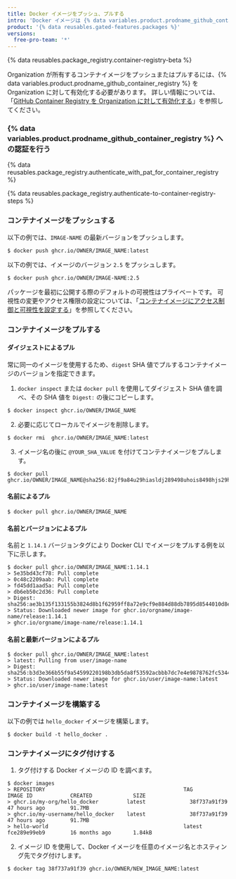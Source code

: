 ```yaml
---
title: Docker イメージをプッシュ、プルする
intro: 'Docker イメージは {% data variables.product.prodname_github_container_registry %} で保存して管理できます。'
product: '{% data reusables.gated-features.packages %}'
versions:
  free-pro-team: '*'
---
```


{% data reusables.package_registry.container-registry-beta %}

Organization が所有するコンテナイメージをプッシュまたはプルするには、{% data variables.product.prodname_github_container_registry %} を Organization に対して有効化する必要があります。 詳しい情報については、「[GitHub Container Registry を Organization に対して有効化する](/packages/getting-started-with-github-container-registry/enabling-github-container-registry-for-your-organization)」を参照してください。

### {% data variables.product.prodname_github_container_registry %} への認証を行う

{% data reusables.package_registry.authenticate_with_pat_for_container_registry %}

{% data reusables.package_registry.authenticate-to-container-registry-steps %}

### コンテナイメージをプッシュする

以下の例では、`IMAGE-NAME` の最新バージョンをプッシュします。
  ```shell
  $ docker push ghcr.io/OWNER/IMAGE_NAME:latest
  ```

以下の例では、イメージのバージョン `2.5` をプッシュします。
  ```shell
  $ docker push ghcr.io/OWNER/IMAGE-NAME:2.5
  ```

パッケージを最初に公開する際のデフォルトの可視性はプライベートです。 可視性の変更やアクセス権限の設定については、「[コンテナイメージにアクセス制御と可視性を設定する](/packages/managing-container-images-with-github-container-registry/configuring-access-control-and-visibility-for-container-images)」を参照してください。

### コンテナイメージをプルする

#### ダイジェストによるプル

常に同一のイメージを使用するため、`digest` SHA 値でプルするコンテナイメージのバージョンを指定できます。

1. `docker inspect` または `docker pull` を使用してダイジェスト SHA 値を調べ、その SHA 値を `Digest:` の後にコピーします。
  ```shell
  $ docker inspect ghcr.io/OWNER/IMAGE_NAME
  ```
2. 必要に応じてローカルでイメージを削除します。
  ```shell
  $ docker rmi  ghcr.io/OWNER/IMAGE_NAME:latest
  ```

3. イメージ名の後に `@YOUR_SHA_VALUE` を付けてコンテナイメージをプルします。
  ```shell
  $ docker pull ghcr.io/OWNER/IMAGE_NAME@sha256:82jf9a84u29hiasldj289498uhois8498hjs29hkuhs
  ```

#### 名前によるプル

  ```shell
  $ docker pull ghcr.io/OWNER/IMAGE_NAME
  ```

#### 名前とバージョンによるプル

名前と `1.14.1` バージョンタグにより Docker CLI でイメージをプルする例を以下に示します。
  ```shell
  $ docker pull ghcr.io/OWNER/IMAGE_NAME:1.14.1
  > 5e35bd43cf78: Pull complete
  > 0c48c2209aab: Pull complete
  > fd45dd1aad5a: Pull complete
  > db6eb50c2d36: Pull complete
  > Digest: sha256:ae3b135f133155b3824d8b1f62959ff8a72e9cf9e884d88db7895d8544010d8e
  > Status: Downloaded newer image for ghcr.io/orgname/image-name/release:1.14.1
  > ghcr.io/orgname/image-name/release:1.14.1
  ```

#### 名前と最新バージョンによるプル

  ```shell
  $ docker pull ghcr.io/OWNER/IMAGE_NAME:latest
  > latest: Pulling from user/image-name
  > Digest: sha256:b3d3e366b55f9a54599220198b3db5da8f53592acbbb7dc7e4e9878762fc5344
  > Status: Downloaded newer image for ghcr.io/user/image-name:latest
  > ghcr.io/user/image-name:latest
  ```

### コンテナイメージを構築する

以下の例では `hello_docker` イメージを構築します。
  ```shell
  $ docker build -t hello_docker .
  ```

### コンテナイメージにタグ付けする

1. タグ付けする Docker イメージの ID を調べます。
  ```shell
  $ docker images
  > REPOSITORY                                            TAG                 IMAGE ID            CREATED             SIZE
  > ghcr.io/my-org/hello_docker         latest              38f737a91f39        47 hours ago        91.7MB
  > ghcr.io/my-username/hello_docker    latest              38f737a91f39        47 hours ago        91.7MB
  > hello-world                                           latest              fce289e99eb9        16 months ago       1.84kB
  ```

2. イメージ ID を使用して、Docker イメージを任意のイメージ名とホスティング先でタグ付けします。
  ```shell
  $ docker tag 38f737a91f39 ghcr.io/OWNER/NEW_IMAGE_NAME:latest
  ```
